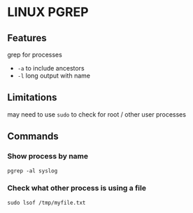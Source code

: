 # LINUX PGREP

## Features
grep for processes
- `-a` to include ancestors
- `-l` long output with name

## Limitations
may need to use `sudo` to check for root / other user processes

## Commands

### Show process by name
`pgrep -al syslog`

### Check what other process is using a file
`sudo lsof /tmp/myfile.txt`